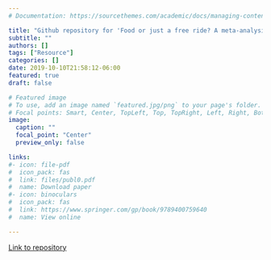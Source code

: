 ```yaml
---
# Documentation: https://sourcethemes.com/academic/docs/managing-content/

title: "Github repository for 'Food or just a free ride? A meta-analysis reveals the global diversity of the Plastisphere'"
subtitle: ""
authors: []
tags: ["Resource"]
categories: []
date: 2019-10-10T21:58:12-06:00
featured: true
draft: false

# Featured image
# To use, add an image named `featured.jpg/png` to your page's folder.
# Focal points: Smart, Center, TopLeft, Top, TopRight, Left, Right, BottomLeft, Bottom, BottomRight.
image:
  caption: ""
  focal_point: "Center"
  preview_only: false

links: 
#- icon: file-pdf
#  icon_pack: fas
#  link: files/publ0.pdf
#  name: Download paper
#- icon: binoculars
#  icon_pack: fas
#  link: https://www.springer.com/gp/book/9789400759640
#  name: View online

---
```

<i class="fas fa-binoculars"></i> [Link to repository](https://github.com/R-Wright-1/Plastisphere-MetaAnalysis)